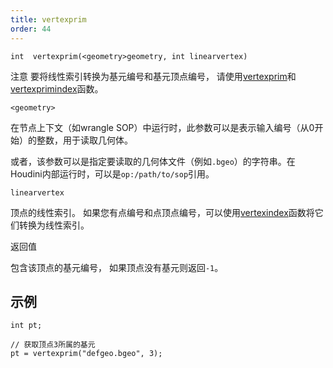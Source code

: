 ```yaml
---
title: vertexprim
order: 44
---
```

`int  vertexprim(<geometry>geometry, int linearvertex)`

注意
要将线性索引转换为基元编号和基元顶点编号，
请使用[vertexprim](/zh-cn/houdini-vex/geometry/vertexprim "返回包含给定顶点的基元编号。")和[vertexprimindex](/zh-cn/houdini-vex/geometry/vertexprimindex "将线性顶点索引转换为基元顶点编号。")函数。

`<geometry>`

在节点上下文（如wrangle SOP）中运行时，此参数可以是表示输入编号（从0开始）的整数，用于读取几何体。

或者，该参数可以是指定要读取的几何体文件（例如`.bgeo`）的字符串。在Houdini内部运行时，可以是`op:/path/to/sop`引用。

`linearvertex`

顶点的线性索引。
如果您有点编号和点顶点编号，可以使用[vertexindex](/zh-cn/houdini-vex/geometry/vertexindex "将基元/顶点对转换为线性顶点。")函数将它们转换为线性索引。

返回值

包含该顶点的基元编号，
如果顶点没有基元则返回`-1`。

## 示例

```vex
int pt;

// 获取顶点3所属的基元
pt = vertexprim("defgeo.bgeo", 3);

```
